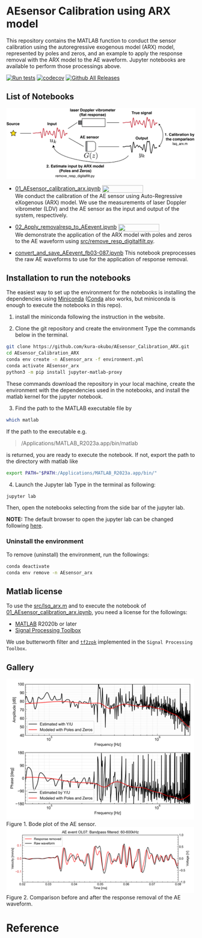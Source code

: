 # AEsensor Calibration using ARX model
This repository contains the MATLAB function to conduct the sensor calibration using the autoregressive exogenous model (ARX) model, represented by poles and zeros, and an example to apply the response removal with the ARX model to the AE waveform. Jupyter notebooks are available to perform those processings above.

[![Run tests](https://github.com/kura-okubo/AEsensor_Calibration_ARX/actions/workflows/test.yml/badge.svg)](https://github.com/kura-okubo/AEsensor_Calibration_ARX/actions/workflows/test.yml)
[![codecov](https://codecov.io/gh/kura-okubo/AEsensor_Calibration_ARX/graph/badge.svg?token=1IQ6TJP65S)](https://codecov.io/gh/kura-okubo/AEsensor_Calibration_ARX)
[![Github All Releases](https://img.shields.io/github/downloads/kura-okubo/AEsensor_Calibration_ARX/total)]()


## List of Notebooks

<img src="figure/AEsensor_calib_schematic.png" alt="fig1" width="800"/>


- [01_AEsensor_calibration_arx.ipynb](src/01_AEsensor_calibration_arx.ipynb)
  <a href="https://nbviewer.org/github/kura-okubo/AEsensor_Calibration_ARX/blob/master/src/01_AEsensor_calibration_arx.ipynb" target="_blank">
   <img align="center"
      src="https://raw.githubusercontent.com/jupyter/design/master/logos/Badges/nbviewer_badge.png"
      width="109" height="20">
  </a>
  <br>
We conduct the calibration of the AE sensor using  Auto-Regressive eXogenous (ARX) model. We use the measurements of laser Doppler vibrometer (LDV) and the AE sensor as the input and output of the system, respectively.

- [02_Apply_removalresp_to_AEevent.ipynb](src/02_Apply_removalresp_to_AEevent.ipynb)
  <a href="https://nbviewer.org/github/kura-okubo/AEsensor_Calibration_ARX/blob/master/src/02_Apply_removalresp_to_AEevent.ipynb" target="_blank">
   <img align="center"
      src="https://raw.githubusercontent.com/jupyter/design/master/logos/Badges/nbviewer_badge.png"
      width="109" height="20">
  </a>
  <br>
We demonstrate the application of the ARX model with poles and zeros to the AE waveform using [src/remove_resp_digitalfilt.py](src/remove_resp_digitalfilt.py).

- [convert_and_save_AEevent_fb03-087.ipynb](src/convert_and_save_AEevent_fb03-087.ipynb)
This notebook preprocesses the raw AE waveforms to use for the application of response removal.


## Installation to run the notebooks

The easiest way to set up the environment for the notebooks is installing the dependencies using [Miniconda](https://docs.conda.io/projects/miniconda/en/latest/) ([Conda](https://docs.conda.io/projects/conda/en/stable/) also works, but miniconda is enough to execute the notebooks in this repo).

1. install the miniconda following the instruction in the website.

2. Clone the git repository and create the environment
Type the commands below in the terminal.
```sh
git clone https://github.com/kura-okubo/AEsensor_Calibration_ARX.git
cd AEsensor_Calibration_ARX
conda env create -n AEsensor_arx -f environment.yml
conda activate AEsensor_arx
python3 -m pip install jupyter-matlab-proxy
```
These commands download the repository in your local machine, create the environment with the dependencies used in the notebooks, and install the matlab kernel for the jupyter notebook.

3. Find the path to the MATLAB executable file by
```sh
which matlab
```
If the path to the executable e.g.
> /Applications/MATLAB_R2023a.app/bin/matlab

is returned, you are ready to execute the notebook. If not, export the path to the directory with matlab like
```sh
export PATH="$PATH:/Applications/MATLAB_R2023a.app/bin/"
```

4. Launch the Jupyter lab
Type in the terminal as following:
```sh
jupyter lab
```
Then, open the notebooks selecting from the side bar of the jupyter lab.


**NOTE:** The default browser to open the jupyter lab can be changed following [here](https://stackoverflow.com/a/47793764).


### Uninstall the environment
To remove (uninstall) the environment, run the followings:
```sh
conda deactivate
conda env remove -n AEsensor_arx
```

## Matlab license
To use the [src/lsq_arx.m](src/lsq_arx.m) and to execute the notebook of [01_AEsensor_calibration_arx.ipynb](src/01_AEsensor_calibration_arx.ipynb), you need a license for the followings:

- [MATLAB](https://www.mathworks.com/products/matlab.html) R2020b or later
- [Signal Processing Toolbox](https://www.mathworks.com/products/signal.html)

We use butterworth filter and [`tf2zpk`](https://www.mathworks.com/help/signal/ref/tf2zpk.html) implemented in the `Signal Processing Toolbox`.

## Gallery
<img src="figure/AEsensor_bode.png" alt="fig1" width="500"/>
Figure 1. Bode plot of the AE sensor.

<img src="figure/comparison_AEresponse_removal_OL07.png" alt="fig1" width="500"/>
Figure 2. Comparison before and after the response removal of the AE waveform.


# Reference
